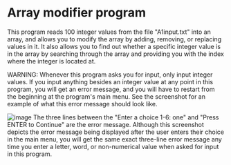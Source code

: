 # Array modifier program

This program reads 100 integer values from the file "A1input.txt" into an array, and allows you to modify the array by adding, removing, or replacing values in it. It also allows you to find out whether a specific integer value is in the array by searching through the array and providing you with the index where the integer is located at.

WARNING: Whenever this program asks you for input, only input integer values. If you input anything besides an integer value at any point in this program, you will get an error message, and you will have to restart from the beginning at the program's main menu. See the screenshot for an example of what this error message should look like.

![image](https://github.com/user-attachments/assets/943a4474-e842-4c95-be80-2d39ae01bee7)
The three lines between the "Enter a choice 1-6: one" and "Press ENTER to Continue" are the error message. Although this screenshot depicts the error message being displayed after the user enters their choice in the main menu, you will get the same exact three-line error message any time you enter a letter, word, or non-numerical value when asked for input in this program.



